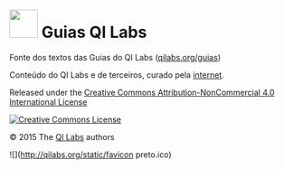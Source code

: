 # <img src="http://qilabs.org/static/images/bb-circle-lb-1024.png" width="50" /> <span>Guias QI Labs</span>

Fonte dos textos das Guias do QI Labs ([qilabs.org/guias](http://qilabs.org/guias))

Conteúdo do QI Labs e de terceiros, curado pela [internet](https://github.com/QI-Labs/guias/network/members).

Released under the [Creative Commons Attribution-NonCommercial 4.0 International License](https://i.creativecommons.org/l/by-nc/4.0/88x31.png)

[![Creative Commons License](https://i.creativecommons.org/l/by-nc/4.0/88x31.png)](http://creativecommons.org/licenses/by-nc/4.0/)

© 2015 The [QI Labs](https://github.com/QI-Labs) authors

![](http://qilabs.org/static/favicon preto.ico)
